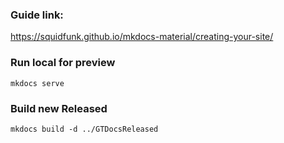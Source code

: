 
### Guide link: 

https://squidfunk.github.io/mkdocs-material/creating-your-site/

### Run local for preview
```
mkdocs serve
```

### Build new Released
```
mkdocs build -d ../GTDocsReleased
```